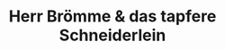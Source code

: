 ---
title: "Herr Brömme & das tapfere Schneiderlein"
url: /nuernberg/herr-broemme-und-das-tapfere-schneiderlein/
shop: Kleidung
---